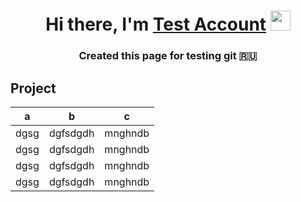 ###
<h1 align="center">Hi there, I'm <a href="https://github.com/testforgit95" target="_blank">Test Account</a> 
<img src="https://github.com/blackcater/blackcater/raw/main/images/Hi.gif" height="32"/></h1>
<h3 align="center">Created this page for testing git 🇷🇺</h3>



## Project
| a    | b        | c       |
|------|----------|---------|
| dgsg | dgfsdgdh | mnghndb |
| dgsg | dgfsdgdh | mnghndb |
| dgsg | dgfsdgdh | mnghndb |
| dgsg | dgfsdgdh | mnghndb |

<!--
**testforgit95/testforgit95** is a ✨ _special_ ✨ repository because its `README.md` (this file) appears on your GitHub profile.

Here are some ideas to get you started:

- 🔭 I’m currently working on ...
- 🌱 I’m currently learning ...
- 👯 I’m looking to collaborate on ...
- 🤔 I’m looking for help with ...
- 💬 Ask me about ...
- 📫 How to reach me: ...
- 😄 Pronouns: ...
- ⚡ Fun fact: ...
-->
